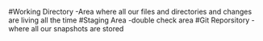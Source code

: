 #Working Directory
-Area where all our files and directories and changes are living all the time 
#Staging Area
-double check area
#Git Reporsitory
-where all our snapshots are stored 